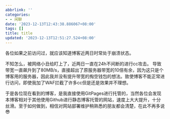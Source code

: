 ```yaml
---
abbrlink: ''
categories:
- - 闲聊
date: '2023-12-13T12:43:38.886067+08:00'
tags: []
title: title
updated: '2023-12-13T12:51:27.524+08:00'
---
```

各位如果之前访问过，就应该知道博客近两日时常处于崩溃状态。

不知怎么，被网络小丑给盯上了，近两日一直在24h不间断的进行cc攻击。
导致带宽一直飙升到了80MB/s，直接超出了原服务器带宽的10倍有余，因为这只是个博客用的服务器，因此我并没有提升带宽的掏空钱包的想法。致使博客不能正常进行访问，即使我加了WAF拦截了许多cc但是还是效果并不理想。

于是各位现在看到的博客，是我直接使用GitPages进行托管的，当然各位会发现本博客相对于其他使用Github进行静态博客托管的网站，速度上大大提升，十分丝滑。至于如何做到，相信对网站部署维护稍熟悉的朋友都会清楚，在此不再多说 😎
